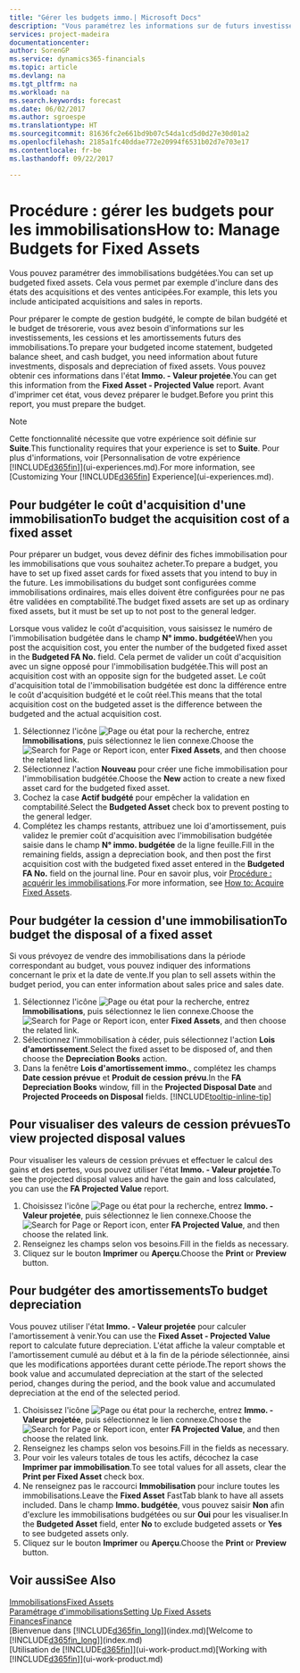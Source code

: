 ```yaml
---
title: "Gérer les budgets immo.| Microsoft Docs"
description: "Vous paramétrez les informations sur de futurs investissements, cessions, et amortissements d'immobilisations pour préparer les budgets et les prévisions."
services: project-madeira
documentationcenter: 
author: SorenGP
ms.service: dynamics365-financials
ms.topic: article
ms.devlang: na
ms.tgt_pltfrm: na
ms.workload: na
ms.search.keywords: forecast
ms.date: 06/02/2017
ms.author: sgroespe
ms.translationtype: HT
ms.sourcegitcommit: 81636fc2e661bd9b07c54da1cd5d0d27e30d01a2
ms.openlocfilehash: 2185a1fc40ddae772e20994f6531b02d7e703e17
ms.contentlocale: fr-be
ms.lasthandoff: 09/22/2017

---
```

# <a name="how-to-manage-budgets-for-fixed-assets"></a><span data-ttu-id="04c1e-103">Procédure : gérer les budgets pour les immobilisations</span><span class="sxs-lookup"><span data-stu-id="04c1e-103">How to: Manage Budgets for Fixed Assets</span></span>
<span data-ttu-id="04c1e-104">Vous pouvez paramétrer des immobilisations budgétées.</span><span class="sxs-lookup"><span data-stu-id="04c1e-104">You can set up budgeted fixed assets.</span></span> <span data-ttu-id="04c1e-105">Cela vous permet par exemple d'inclure dans des états des acquisitions et des ventes anticipées.</span><span class="sxs-lookup"><span data-stu-id="04c1e-105">For example, this lets you include anticipated acquisitions and sales in reports.</span></span>  

<span data-ttu-id="04c1e-106">Pour préparer le compte de gestion budgété, le compte de bilan budgété et le budget de trésorerie, vous avez besoin d'informations sur les investissements, les cessions et les amortissements futurs des immobilisations.</span><span class="sxs-lookup"><span data-stu-id="04c1e-106">To prepare your budgeted income statement, budgeted balance sheet, and cash budget, you need information about future investments, disposals and depreciation of fixed assets.</span></span> <span data-ttu-id="04c1e-107">Vous pouvez obtenir ces informations dans l'état **Immo. - Valeur projetée**.</span><span class="sxs-lookup"><span data-stu-id="04c1e-107">You can get this information from the **Fixed Asset - Projected Value** report.</span></span> <span data-ttu-id="04c1e-108">Avant d'imprimer cet état, vous devez préparer le budget.</span><span class="sxs-lookup"><span data-stu-id="04c1e-108">Before you print this report, you must prepare the budget.</span></span>  

> [!NOTE]  
>   <span data-ttu-id="04c1e-109">Cette fonctionnalité nécessite que votre expérience soit définie sur **Suite**.</span><span class="sxs-lookup"><span data-stu-id="04c1e-109">This functionality requires that your experience is set to **Suite**.</span></span> <span data-ttu-id="04c1e-110">Pour plus d'informations, voir [Personnalisation de votre expérience [!INCLUDE[d365fin](includes/d365fin_md.md)]](ui-experiences.md).</span><span class="sxs-lookup"><span data-stu-id="04c1e-110">For more information, see [Customizing Your [!INCLUDE[d365fin](includes/d365fin_md.md)] Experience](ui-experiences.md).</span></span>

## <a name="to-budget-the-acquisition-cost-of-a-fixed-asset"></a><span data-ttu-id="04c1e-111">Pour budgéter le coût d'acquisition d'une immobilisation</span><span class="sxs-lookup"><span data-stu-id="04c1e-111">To budget the acquisition cost of a fixed asset</span></span>
<span data-ttu-id="04c1e-112">Pour préparer un budget, vous devez définir des fiches immobilisation pour les immobilisations que vous souhaitez acheter.</span><span class="sxs-lookup"><span data-stu-id="04c1e-112">To prepare a budget, you have to set up fixed asset cards for fixed assets that you intend to buy in the future.</span></span> <span data-ttu-id="04c1e-113">Les immobilisations du budget sont configurées comme immobilisations ordinaires, mais elles doivent être configurées pour ne pas être validées en comptabilité.</span><span class="sxs-lookup"><span data-stu-id="04c1e-113">The budget fixed assets are set up as ordinary fixed assets, but it must be set up to not post to the general ledger.</span></span>

<span data-ttu-id="04c1e-114">Lorsque vous validez le coût d'acquisition, vous saisissez le numéro de l'immobilisation budgétée dans le champ **N° immo. budgétée**</span><span class="sxs-lookup"><span data-stu-id="04c1e-114">When you post the acquisition cost, you enter the number of the budgeted fixed asset in the **Budgeted FA No.** field.</span></span> <span data-ttu-id="04c1e-115">Cela permet de valider un coût d'acquisition avec un signe opposé pour l'immobilisation budgétée.</span><span class="sxs-lookup"><span data-stu-id="04c1e-115">This will post an acquisition cost with an opposite sign for the budgeted asset.</span></span> <span data-ttu-id="04c1e-116">Le coût d'acquisition total de l'immobilisation budgétée est donc la différence entre le coût d'acquisition budgété et le coût réel.</span><span class="sxs-lookup"><span data-stu-id="04c1e-116">This means that the total acquisition cost on the budgeted asset is the difference between the budgeted and the actual acquisition cost.</span></span>

1. <span data-ttu-id="04c1e-117">Sélectionnez l'icône ![Page ou état pour la recherche](media/ui-search/search_small.png "Page ou état pour la recherche"), entrez **Immobilisations**, puis sélectionnez le lien connexe.</span><span class="sxs-lookup"><span data-stu-id="04c1e-117">Choose the ![Search for Page or Report](media/ui-search/search_small.png "Search for Page or Report icon") icon, enter **Fixed Assets**, and then choose the related link.</span></span>
2. <span data-ttu-id="04c1e-118">Sélectionnez l'action **Nouveau** pour créer une fiche immobilisation pour l'immobilisation budgétée.</span><span class="sxs-lookup"><span data-stu-id="04c1e-118">Choose the **New** action to create a new fixed asset card for the budgeted fixed asset.</span></span>
3. <span data-ttu-id="04c1e-119">Cochez la case **Actif budgété** pour empêcher la validation en comptabilité.</span><span class="sxs-lookup"><span data-stu-id="04c1e-119">Select the **Budgeted Asset** check box to prevent posting to the general ledger.</span></span>
4. <span data-ttu-id="04c1e-120">Complétez les champs restants, attribuez une loi d'amortissement, puis validez le premier coût d'acquisition avec l'immobilisation budgétée saisie dans le champ **N° immo. budgétée** de la ligne feuille.</span><span class="sxs-lookup"><span data-stu-id="04c1e-120">Fill in the remaining fields, assign a depreciation book, and then post the first acquisition cost with the budgeted fixed asset entered in the **Budgeted FA No.** field on the journal line.</span></span> <span data-ttu-id="04c1e-121">Pour en savoir plus, voir [Procédure : acquérir les immobilisations](fa-how-acquire.md).</span><span class="sxs-lookup"><span data-stu-id="04c1e-121">For more information, see [How to: Acquire Fixed Assets](fa-how-acquire.md).</span></span>

## <a name="to-budget-the-disposal-of-a-fixed-asset"></a><span data-ttu-id="04c1e-122">Pour budgéter la cession d'une immobilisation</span><span class="sxs-lookup"><span data-stu-id="04c1e-122">To budget the disposal of a fixed asset</span></span>
<span data-ttu-id="04c1e-123">Si vous prévoyez de vendre des immobilisations dans la période correspondant au budget, vous pouvez indiquer des informations concernant le prix et la date de vente.</span><span class="sxs-lookup"><span data-stu-id="04c1e-123">If you plan to sell assets within the budget period, you can enter information about sales price and sales date.</span></span>

1. <span data-ttu-id="04c1e-124">Sélectionnez l'icône ![Page ou état pour la recherche](media/ui-search/search_small.png "Page ou état pour la recherche"), entrez **Immobilisations**, puis sélectionnez le lien connexe.</span><span class="sxs-lookup"><span data-stu-id="04c1e-124">Choose the ![Search for Page or Report](media/ui-search/search_small.png "Search for Page or Report icon") icon, enter **Fixed Assets**, and then choose the related link.</span></span>
2. <span data-ttu-id="04c1e-125">Sélectionnez l'immobilisation à céder, puis sélectionnez l'action **Lois d'amortissement**.</span><span class="sxs-lookup"><span data-stu-id="04c1e-125">Select the fixed asset to be disposed of, and then choose the **Depreciation Books** action.</span></span>
3. <span data-ttu-id="04c1e-126">Dans la fenêtre **Lois d'amortissement immo.**, complétez les champs **Date cession prévue** et **Produit de cession prévu**.</span><span class="sxs-lookup"><span data-stu-id="04c1e-126">In the **FA Depreciation Books** window, fill in the **Projected Disposal Date** and **Projected Proceeds on Disposal** fields.</span></span> [!INCLUDE[tooltip-inline-tip](includes/tooltip-inline-tip_md.md)]

## <a name="to-view-projected-disposal-values"></a><span data-ttu-id="04c1e-127">Pour visualiser des valeurs de cession prévues</span><span class="sxs-lookup"><span data-stu-id="04c1e-127">To view projected disposal values</span></span>
<span data-ttu-id="04c1e-128">Pour visualiser les valeurs de cession prévues et effectuer le calcul des gains et des pertes, vous pouvez utiliser l'état **Immo. - Valeur projetée**.</span><span class="sxs-lookup"><span data-stu-id="04c1e-128">To see the projected disposal values and have the gain and loss calculated, you can use the **FA Projected Value** report.</span></span>

1. <span data-ttu-id="04c1e-129">Choisissez l'icône ![Page ou état pour la recherche](media/ui-search/search_small.png "icône Page ou état pour la recherche"), entrez **Immo. - Valeur projetée**, puis sélectionnez le lien connexe.</span><span class="sxs-lookup"><span data-stu-id="04c1e-129">Choose the ![Search for Page or Report](media/ui-search/search_small.png "Search for Page or Report icon") icon, enter **FA Projected Value**, and then choose the related link.</span></span>
2. <span data-ttu-id="04c1e-130">Renseignez les champs selon vos besoins.</span><span class="sxs-lookup"><span data-stu-id="04c1e-130">Fill in the fields as necessary.</span></span>
3. <span data-ttu-id="04c1e-131">Cliquez sur le bouton **Imprimer** ou **Aperçu**.</span><span class="sxs-lookup"><span data-stu-id="04c1e-131">Choose the **Print** or **Preview** button.</span></span>

## <a name="to-budget-depreciation"></a><span data-ttu-id="04c1e-132">Pour budgéter des amortissements</span><span class="sxs-lookup"><span data-stu-id="04c1e-132">To budget depreciation</span></span>
<span data-ttu-id="04c1e-133">Vous pouvez utiliser l'état **Immo. - Valeur projetée** pour calculer l'amortissement à venir.</span><span class="sxs-lookup"><span data-stu-id="04c1e-133">You can use the **Fixed Asset - Projected Value** report to calculate future depreciation.</span></span> <span data-ttu-id="04c1e-134">L'état affiche la valeur comptable et l'amortissement cumulé au début et à la fin de la période sélectionnée, ainsi que les modifications apportées durant cette période.</span><span class="sxs-lookup"><span data-stu-id="04c1e-134">The report shows the book value and accumulated depreciation at the start of the selected period, changes during the period, and the book value and accumulated depreciation at the end of the selected period.</span></span>

1. <span data-ttu-id="04c1e-135">Choisissez l'icône ![Page ou état pour la recherche](media/ui-search/search_small.png "icône Page ou état pour la recherche"), entrez **Immo. - Valeur projetée**, puis sélectionnez le lien connexe.</span><span class="sxs-lookup"><span data-stu-id="04c1e-135">Choose the ![Search for Page or Report](media/ui-search/search_small.png "Search for Page or Report icon") icon, enter **FA Projected Value**, and then choose the related link.</span></span>
2. <span data-ttu-id="04c1e-136">Renseignez les champs selon vos besoins.</span><span class="sxs-lookup"><span data-stu-id="04c1e-136">Fill in the fields as necessary.</span></span>
3. <span data-ttu-id="04c1e-137">Pour voir les valeurs totales de tous les actifs, décochez la case **Imprimer par immobilisation**.</span><span class="sxs-lookup"><span data-stu-id="04c1e-137">To see total values for all assets, clear the **Print per Fixed Asset** check box.</span></span>
4. <span data-ttu-id="04c1e-138">Ne renseignez pas le raccourci **Immobilisation** pour inclure toutes les immobilisations.</span><span class="sxs-lookup"><span data-stu-id="04c1e-138">Leave the **Fixed Asset** FastTab blank to have all assets included.</span></span> <span data-ttu-id="04c1e-139">Dans le champ **Immo. budgétée**, vous pouvez saisir **Non** afin d'exclure les immobilisations budgétées ou sur **Oui** pour les visualiser.</span><span class="sxs-lookup"><span data-stu-id="04c1e-139">In the **Budgeted Asset** field, enter **No** to exclude budgeted assets or **Yes** to see budgeted assets only.</span></span>
5. <span data-ttu-id="04c1e-140">Cliquez sur le bouton **Imprimer** ou **Aperçu**.</span><span class="sxs-lookup"><span data-stu-id="04c1e-140">Choose the **Print** or **Preview** button.</span></span>

## <a name="see-also"></a><span data-ttu-id="04c1e-141">Voir aussi</span><span class="sxs-lookup"><span data-stu-id="04c1e-141">See Also</span></span>
[<span data-ttu-id="04c1e-142">Immobilisations</span><span class="sxs-lookup"><span data-stu-id="04c1e-142">Fixed Assets</span></span>](fa-manage.md)  
[<span data-ttu-id="04c1e-143">Paramétrage d'immobilisations</span><span class="sxs-lookup"><span data-stu-id="04c1e-143">Setting Up Fixed Assets</span></span>](fa-setup.md)  
[<span data-ttu-id="04c1e-144">Finances</span><span class="sxs-lookup"><span data-stu-id="04c1e-144">Finance</span></span>](finance.md)  
<span data-ttu-id="04c1e-145">[Bienvenue dans [!INCLUDE[d365fin_long](includes/d365fin_long_md.md)]](index.md)</span><span class="sxs-lookup"><span data-stu-id="04c1e-145">[Welcome to [!INCLUDE[d365fin_long](includes/d365fin_long_md.md)]](index.md)</span></span>  
<span data-ttu-id="04c1e-146">[Utilisation de [!INCLUDE[d365fin](includes/d365fin_md.md)]](ui-work-product.md)</span><span class="sxs-lookup"><span data-stu-id="04c1e-146">[Working with [!INCLUDE[d365fin](includes/d365fin_md.md)]](ui-work-product.md)</span></span>

